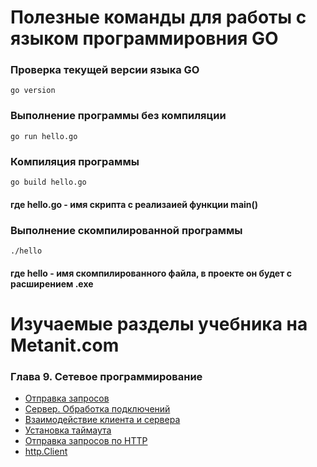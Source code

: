 # Полезные команды для работы с языком программировния GO

### Проверка текущей версии языка GO
```
go version
```

### Выполнение программы без компиляции
```
go run hello.go
```
### Компиляция программы
```
go build hello.go
```
#### где hello.go - имя скрипта с реализаией функции main()

### Выполнение скомпилированной программы
```
./hello
```
#### где hello - имя скомпилированного файла, в проекте он будет с расширением .exe



# Изучаемые разделы учебника на Metanit.com

### Глава 9. Сетевое программирование 
* [Отправка запросов](https://metanit.com/go/tutorial/9.1.php)
* [Сервер. Обработка подключений](https://metanit.com/go/tutorial/9.2.php)
* [Взаимодействие клиента и сервера](https://metanit.com/go/tutorial/9.3.php)
* [Установка таймаута](https://metanit.com/go/tutorial/9.4.php)
* [Отправка запросов по HTTP](https://metanit.com/go/tutorial/9.5.php)
* [http.Client](https://metanit.com/go/tutorial/9.6.php)

